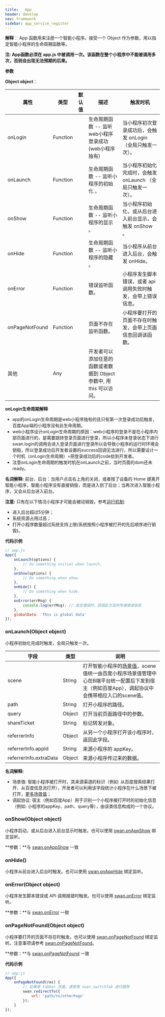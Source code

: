 ```yaml
---
title:   App
header: develop
nav: framework
sidebar: app_service_register
---
```


 


**解释**： App 函数用来注册一个智能小程序。接受一个 Object 作为参数，用以指定智能小程序的生命周期函数等。

**注: App函数必须在 app.js 中被调用一次。该函数在整个小程序中不能被调用多次，否则会出现无法预期的后果。**

**参数**

**Object object**：

|属性  |类型 | 默认值 | 描述 |触发时机|
|---- | ---- | ---- | ---- |---- |
|onLogin | Function || 生命周期函数 -- 监听web小程序登录成功(web小程序独有)| 当小程序初次登录成功后，会触发 onLogin （全局只触发一次）。|
|onLaunch | Function || 生命周期函数 -- 监听小程序的初始化 。| 当小程序初始化完成时，会触发 onLaunch （全局只触发一次）。|
|onShow | Function ||生命周期函数 -- 监听小程序的显示 。| 当小程序初始化，或从后台进入前台显示，会触发 onShow 。|
|onHide | Function || 生命周期函数 -- 监听小程序的隐藏 。| 当小程序从前台进入后台，会触发 onHide。 |
|onError|	Function||错误监听函数。|	小程序发生脚本错误，或者 api 调用失败时触发，会带上错误信息。|
|onPageNotFound|Function||页面不存在监听函数。|	小程序要打开的页面不存在时触发，会带上页面信息回调该函数。|
|其他 | Any || 开发者可以添加任意的函数或者数据到 Object 参数中, 用 this 可以访问。| ||


**onLogin生命周期解释**
- app的onLogin生命周期是web小程序独有的且只有第一次登录成功后触发，百度App端的小程序没有此生命周期。
- web小程序设计onLogin生命周期的原因：web小程序的登录不是在小程序内部页面进行的，是需要跳转登录页面进行登录，所以小程序未登录状态下进行swan.login的调用会进入登录页面进行登录所以会导致小程序的运行时环境会销毁，所以登录成功后开发者设置的success回调无法进行，所以需要设计一个时机（onLogin生命周期）=把登录成功后的code给到开发者。
- 注意onLogin生命周期的触发时机在onLaunch之前，当时页面的dom还未ready。

**名词解释:**
前台、后台：当用户点击右上角的关闭，或者按了设备的 Home 键离开智能小程序，智能小程序没有直接销毁，而是进入到了后台；当再次进入智能小程序，又会从后台进入前台。

**注意:**
只有在以下情况小程序才可能会被动销毁，参考[运行机制](https://smartprogram.baidu.com/docs/develop/framework/operating-mechanism/):
- 进入后台超过5分钟；
- 系统资源占用过高；
- 打开小程序数量超过系统支持上限(系统按照小程序被打开的先后顺序进行销毁)。

**代码示例**

```js
// app.js
App({
    onLaunch(options) {
        // Do something initial when launch.
    },
    onShow(options) {
        // Do something when show.
    },
    onHide() {
        // Do something when hide.
    },
    onError(errMsg) {
        console.log(errMsg); // 发生错误时，回调此方法并传递错误信息
    },
    globalData: 'This is global data'
});
```

### onLaunch(Object object)
小程序初始化完成时触发，全局只触发一次。

|字段  |类型  |说明  |
|---- | ---- | ---- |
|scene | String | 打开智能小程序的<a href="https://smartprogram.baidu.com/docs/data/scene/" target="_blank">场景值</a>，scene值统一由百度小程序场景值管理中心在B端平台统一配置后下发到宿主（例如百度App），调起协议中会携带相应入口的scene值。|
|path|String|打开小程序的路径。|
|query|Object|打开当前页面路径中的参数。|
|shareTicket|String|标记转发对象。|
|referrerInfo|Object|从另一个小程序打开该小程序时，返回此字段。|
|referrerInfo.appId|String|来源小程序的 appKey。|
|referrerInfo.extraData|Object|	来源小程序传过来的数据。|

**名词解释:**
- 场景值: 智能小程序被打开时，其来源渠道的标识（例如: 从百度搜索结果打开、从百度信息流打开），开发者可以利用该字段统计小程序在什么场景下被打开，<a href="https://smartprogram.baidu.com/docs/data/scene/" target="_blank">更多场景值</a>；
- 调起协议: 宿主（例如百度App）用于识别一个小程序被打开时的初始化信息（例如: 小程序的appKey、path、query等），由该类信息构成的一个协议。


### onShow(Object object)
小程序启动，或从后台进入前台显示时触发。也可以使用 [swan.onAppShow](https://smartprogram.baidu.com/docs/develop/api/base_app_event/swan-onAppShow/) 绑定监听。

**参数：**与 [swan.onAppShow](https://smartprogram.baidu.com/docs/develop/api/base_app_event/swan-onAppShow/) 一致

### onHide()
小程序从前台进入后台时触发。也可以使用 [swan.onAppHide](https://smartprogram.baidu.com/docs/develop/api/base_app_event/swan-onAppHide/) 绑定监听。

### onError(Object object)
小程序发生脚本错误或 API 调用报错时触发。也可以使用 [swan.onError](https://smartprogram.baidu.com/docs/develop/api/base_app_event/swan-onError/) 绑定监听。

**参数：**与 [swan.onError](https://smartprogram.baidu.com/docs/develop/api/base_app_event/swan-onError/) 一致

### onPageNotFound(Object object)
小程序要打开的页面不存在时触发。也可以使用 [swan.onPageNotFound](https://smartprogram.baidu.com/docs/develop/api/base_app_event/swan-onPageNotFound/) 绑定监听。注意事项请参考 [swan.onPageNotFound](https://smartprogram.baidu.com/docs/develop/api/base_app_event/swan-onPageNotFound/)。

**参数：**与 [swan.onPageNotFound](https://smartprogram.baidu.com/docs/develop/api/base_app_event/swan-onPageNotFound/) 一致

**代码示例**
```js
// app.js
App({
    onPageNotFound(res) {
        // 如果是 tabbar 页面，请使用 swan.switchTab 进行跳转
        swan.redirectTo({
            url: 'path/to/otherPage'
        });
    }
});
```


